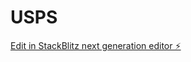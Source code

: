 # USPS

[Edit in StackBlitz next generation editor ⚡️](https://stackblitz.com/~/github.com/vwwyq/USPS)
